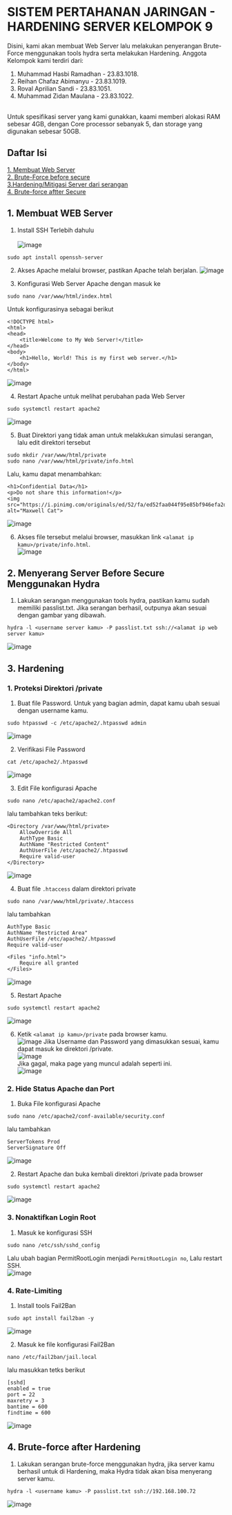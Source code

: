# SISTEM PERTAHANAN JARINGAN - HARDENING SERVER KELOMPOK 9
Disini, kami akan membuat Web Server lalu melakukan penyerangan Brute-Force menggunakan tools hydra serta melakukan Hardening. Anggota Kelompok kami terdiri dari: <br>
1.  Muhammad Hasbi Ramadhan - 23.83.1018. <br>
2. Reihan Chafaz Abimanyu - 23.83.1019. <br>
3. Roval Aprilian Sandi - 23.83.1051. <br>
4. Muhammad Zidan Maulana - 23.83.1022. <br>
<br>
Untuk spesifikasi server yang kami gunakkan, kaami memberi alokasi RAM sebesar 4GB, dengan Core processor sebanyak 5, dan storage yang digunakan sebesar 50GB. <br>

## Daftar Isi
<a href="#web">1. Membuat Web Server</a> <br>
<a href="#bfs">2. Brute-Force before secure </a> <br>
<a href="#har">3.Hardening/Mitigasi Server dari serangan</a> <br>
<a href="#bas">4. Brute-force aftter Secure</a> <br>


<h2 id="web">1. Membuat WEB Server</h2>

1. Install SSH Terlebih dahulu <br> <br>
![image](https://github.com/user-attachments/assets/afa8bc76-ab40-49e5-9119-898e6e6c0207)
```
sudo apt install openssh-server
```
2. Akses Apache melalui browser, pastikan Apache telah berjalan.
![image](https://github.com/user-attachments/assets/ba18f0d0-dd7c-49a8-a1b1-e42621414e1d)

3. Konfigurasi Web Server Apache dengan masuk ke
```
sudo nano /var/www/html/index.html
```
Untuk konfigurasinya sebagai berikut
```
<!DOCTYPE html>
<html>
<head>
    <title>Welcome to My Web Server!</title>
</head>
<body>
    <h1>Hello, World! This is my first web server.</h1>
</body>
</html>
```
![image](https://github.com/user-attachments/assets/b89ddd12-183b-4172-9831-867250974392)

4. Restart Apache untuk melihat perubahan pada Web Server
```
sudo systemctl restart apache2
```
![image](https://github.com/user-attachments/assets/ce3f332a-4f47-490f-ad48-53c308a239cb)

5. Buat Direktori yang tidak aman untuk melakkukan simulasi serangan, lalu edit direktori tersebut
```
sudo mkdir /var/www/html/private
sudo nano /var/www/html/private/info.html
```
Lalu, kamu dapat menambahkan:
```
<h1>Confidential Data</h1>
<p>Do not share this information!</p>
<img src="https://i.pinimg.com/originals/ed/52/fa/ed52faa044f95e85bf946efa2d116b7f.png" alt="Maxwell Cat">
```
![image](https://github.com/user-attachments/assets/27bffa7d-6769-4aca-ae54-8a661b9b3578)

6. Akses file tersebut melalui browser, masukkan link ```<alamat ip kamu>/private/info.html```. <br>
![image](https://github.com/user-attachments/assets/c60413fc-d2f4-4045-9f2f-f08826155615)

<h2 id="bfs">2. Menyerang Server Before Secure Menggunakan Hydra</h2>

1. Lakukan serangan menggunakan tools hydra, pastikan kamu sudah memiliki passlist.txt. Jika serangan berhasil, outpunya akan sesuai dengan gambar yang dibawah.
```
hydra -l <username server kamu> -P passlist.txt ssh://<alamat ip web server kamu>
```
![image](https://github.com/user-attachments/assets/9ba09a30-4823-4d7b-9364-13a4bb2137a8)

<h2 id="har">3. Hardening</h2>

### 1. Proteksi Direktori /private 

1. Buat file Password. Untuk yang bagian admin, dapat kamu ubah sesuai dengan username kamu.
```
sudo htpasswd -c /etc/apache2/.htpasswd admin
```
![image](https://github.com/user-attachments/assets/3c2db5ba-badf-42df-8fc6-9f98c0875fab)

2. Verifikasi File Password
```
cat /etc/apache2/.htpasswd
```
![image](https://github.com/user-attachments/assets/e95d4777-be5b-410e-8ffb-284129e7dec8)

3. Edit File konfigurasi Apache
```
sudo nano /etc/apache2/apache2.conf
```
lalu tambahkan teks berikut:
```
<Directory /var/www/html/private>
    AllowOverride All
    AuthType Basic
    AuthName "Restricted Content"
    AuthUserFile /etc/apache2/.htpasswd
    Require valid-user
</Directory>
```
![image](https://github.com/user-attachments/assets/feedb86a-e571-4d8f-9168-ad3fe04adfc9)

4. Buat file ```.htaccess``` dalam direktori private
```
sudo nano /var/www/html/private/.htaccess
```
lalu tambahkan
```
AuthType Basic
AuthName "Restricted Area"
AuthUserFile /etc/apache2/.htpasswd
Require valid-user

<Files "info.html">
    Require all granted
</Files>
```
![image](https://github.com/user-attachments/assets/d8af8662-8eda-4bb7-990c-ccb2ebcd18e3)

5. Restart Apache
```
sudo systemctl restart apache2
```
![image](https://github.com/user-attachments/assets/6d9abaf0-8d44-42d4-b3c9-e15266bfde17)

6. Ketik ```<alamat ip kamu>/private``` pada browser kamu. <br>
![image](https://github.com/user-attachments/assets/5a8de559-4345-4140-889d-0fe9f6436fc5)
Jika Username dan Password yang dimasukkan sesuai, kamu dapat masuk ke direktori /private. <br>
![image](https://github.com/user-attachments/assets/fbe82690-1f0f-423f-b76b-c6326613417b) <br>
Jika gagal, maka page yang muncul adalah seperti ini. <br>
![image](https://github.com/user-attachments/assets/a48185e8-7a67-4e8e-9da7-87589a67df78)

### 2. Hide Status Apache dan Port

1. Buka File konfigurasi Apache
```
sudo nano /etc/apache2/conf-available/security.conf
```
lalu tambahkan
```
ServerTokens Prod
ServerSignature Off
```
![image](https://github.com/user-attachments/assets/8d4d727a-5907-465d-9879-1a163f3d0e8a)


2. Restart Apache dan buka kembali direktori /private pada browser
```
sudo systemctl restart apache2
```
![image](https://github.com/user-attachments/assets/3734a955-3754-4f9d-aca7-ab4b9b8940ae)

### 3. Nonaktifkan Login Root

1. Masuk ke konfigurasi SSH
```
sudo nano /etc/ssh/sshd_config
```
Lalu ubah bagian PermitRootLogin menjadi ```PermitRootLogin no```, Lalu restart SSH. <br>
![image](https://github.com/user-attachments/assets/7aea9b09-e413-4215-8c86-1db4486ce478)

### 4. Rate-Limiting

1. Install tools Fail2Ban
```
sudo apt install fail2ban -y
```
![image](https://github.com/user-attachments/assets/21537aaa-af76-41a3-8926-d6ded02cef3c)

2. Masuk ke file konfigurasi Fail2Ban
```
nano /etc/fail2ban/jail.local
```
lalu masukkan tetks berikut
```
[sshd]
enabled = true
port = 22
maxretry = 3
bantime = 600
findtime = 600
```
![image](https://github.com/user-attachments/assets/7eb8e069-77e0-4edb-b201-486607e7a7c9)

<h2 id="bas">4. Brute-force after Hardening</h2>

1. Lakukan serangan brute-force menggunakan hydra, jika server kamu berhasil untuk di Hardening, maka Hydra tidak akan bisa menyerang server kamu.
```
hydra -l <username kamu> -P passlist.txt ssh://192.168.100.72
```
![image](https://github.com/user-attachments/assets/688d013b-c45f-4d30-ae92-ddf05082198c)

